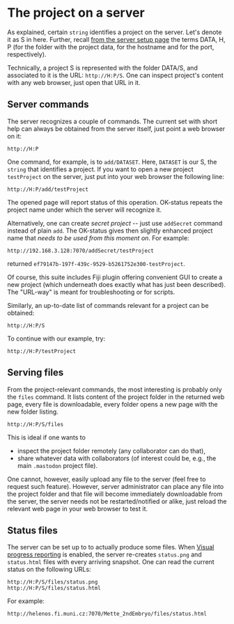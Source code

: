 # The project on a server

As explained, certain `string` identifies a project on the server. Let's denote
it as S in here. Further, recall [from the server setup page](SERVER.md) the
terms DATA, H, P (for the folder with the project data, for the hostname and
for the port, respectively).

Technically, a project S is represented with the folder DATA/S, and associated
to it is the URL: `http://H:P/S`. One can inspect project's content with any web
browser, just open that URL in it.


## Server commands
The server recognizes a couple of commands. The current set with short help
can always be obtained from the server itself, just point a web browser on it:
```
http://H:P
```

One command, for example, is to `add/DATASET`. Here, `DATASET` is our S, the
`string` that identifies a project. If you want to open a new project
`testProject` on the server, just put into your web browser the following line:
```
http://H:P/add/testProject
```
The opened page will report status of this operation. OK-status repeats the
project name under which the server will recognize it.

Alternatively, one can create *secret project* -- just use `addSecret` command
instead of plain `add`. The OK-status gives then slightly enhanced project name
that *needs to be used from this moment on*. For example:
```
http://192.168.3.128:7070/addSecret/testProject
```
returned `ef79147b-197f-439c-9529-b5261752e300-testProject`.

Of course, this suite includes Fiji plugin offering convenient GUI to create a
new project (which underneath does exactly what has just been described). The
"URL-way" is meant for troubleshooting or for scripts.

Similarly, an up-to-date list of commands relevant for a project can be obtained:
```
http://H:P/S
```
To continue with our example, try:
```
http://H:P/testProject
```


## Serving files
From the project-relevant commands, the most interesting is probably only the
`files` command. It lists content of the project folder in the returned web
page, every file is downloadable, every folder opens a new page with the new
folder listing.
```
http://H:P/S/files
```
This is ideal if one wants to
- inspect the project folder remotely (any collaborator can do that),
- share whatever data with collaborators
  (of interest could be, e.g., the main `.mastodon` project file).

One cannot, however, easily upload any file to the server (feel free to request
such feature). However, server administrator can place any file into the project
folder and that file will become immediately downloadable from the server, the
server needs not be restarted/notified or alike, just reload the relevant web page
in your web browser to test it.


## Status files
The server can be set up to to actually produce some files. When [Visual
progress reporting](SERVER.md) is enabled, the server re-creates `status.png`
and `status.html` files with every arriving snapshot. One can read the current
status on the following URLs:
```
http://H:P/S/files/status.png
http://H:P/S/files/status.html
```
For example:
```
http://helenos.fi.muni.cz:7070/Mette_2ndEmbryo/files/status.html
```
